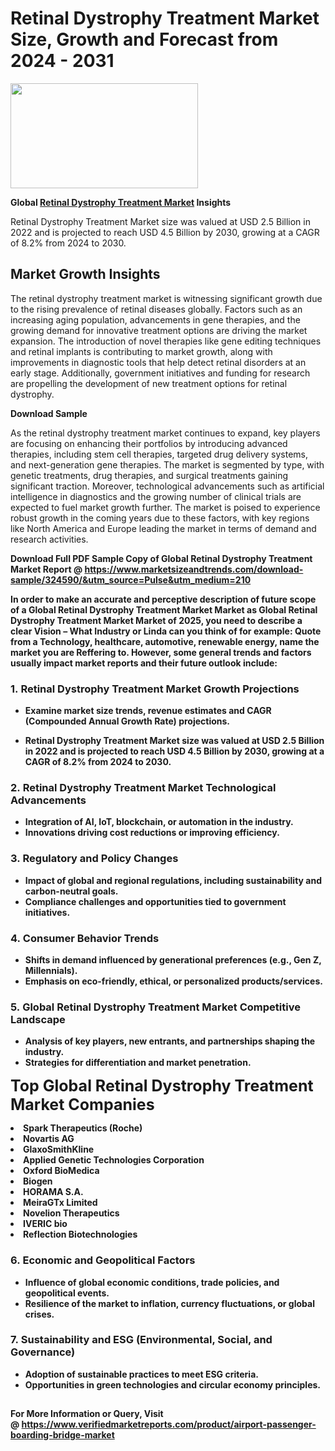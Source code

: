 <H1>Retinal Dystrophy Treatment Market Size, Growth and Forecast from 2024 - 2031</H1><img class="aligncenter size-medium wp-image-584254" src="https://thirdeyenews.in/wp-content/uploads/2024/09/Global-Market-Research-300x168.jpeg" alt="" width="300" height="168" /><p><strong>Global&nbsp;<a href="https://www.marketsizeandtrends.com/download-sample/324590/&amp;utm_source=Pulse&amp;utm_medium=210">Retinal Dystrophy Treatment Market</a> Insights</strong></p><p>Retinal Dystrophy Treatment Market size was valued at USD 2.5 Billion in 2022 and is projected to reach USD 4.5 Billion by 2030, growing at a CAGR of 8.2% from 2024 to 2030.</p><p><h2>Market Growth Insights</h2> <p>The retinal dystrophy treatment market is witnessing significant growth due to the rising prevalence of retinal diseases globally. Factors such as an increasing aging population, advancements in gene therapies, and the growing demand for innovative treatment options are driving the market expansion. The introduction of novel therapies like gene editing techniques and retinal implants is contributing to market growth, along with improvements in diagnostic tools that help detect retinal disorders at an early stage. Additionally, government initiatives and funding for research are propelling the development of new treatment options for retinal dystrophy.</p> <p><strong>Download Sample</strong></p> <p>As the retinal dystrophy treatment market continues to expand, key players are focusing on enhancing their portfolios by introducing advanced therapies, including stem cell therapies, targeted drug delivery systems, and next-generation gene therapies. The market is segmented by type, with genetic treatments, drug therapies, and surgical treatments gaining significant traction. Moreover, technological advancements such as artificial intelligence in diagnostics and the growing number of clinical trials are expected to fuel market growth further. The market is poised to experience robust growth in the coming years due to these factors, with key regions like North America and Europe leading the market in terms of demand and research activities.</p> <p><strong></p><p><span class=""><strong>Download Full PDF Sample Copy of Global Retinal Dystrophy Treatment Market Report</strong> @ <a href="https://www.marketsizeandtrends.com/download-sample/324590/&amp;utm_source=Pulse&amp;utm_medium=210" target="_blank">https://www.marketsizeandtrends.com/download-sample/324590/&amp;utm_source=Pulse&amp;utm_medium=210</a></span></p><p>In order to make an accurate and perceptive description of future scope of a Global&nbsp;Retinal Dystrophy Treatment Market Market as Global&nbsp;Retinal Dystrophy Treatment Market Market of 2025, you need to describe a clear Vision &ndash; What Industry or Linda can you think of for example: Quote from a Technology, healthcare, automotive, renewable energy, name the market you are Reffering to. However, some general trends and factors usually impact market reports and their future outlook include:</p><h3>1.&nbsp;<strong>Retinal Dystrophy Treatment Market Growth Projections</strong></h3><ul><li>Examine market size trends, revenue estimates and CAGR (Compounded Annual Growth Rate) projections.</li><li><p>Retinal Dystrophy Treatment Market size was valued at USD 2.5 Billion in 2022 and is projected to reach USD 4.5 Billion by 2030, growing at a CAGR of 8.2% from 2024 to 2030.</p></li></ul><h3>2.&nbsp;<strong>Retinal Dystrophy Treatment Market Technological Advancements</strong></h3><ul><li>Integration of AI, IoT, blockchain, or automation in the industry.</li><li>Innovations driving cost reductions or improving efficiency.</li></ul><h3>3.&nbsp;<strong>Regulatory and Policy Changes</strong></h3><ul><li>Impact of global and regional regulations, including sustainability and carbon-neutral goals.</li><li>Compliance challenges and opportunities tied to government initiatives.</li></ul><h3>4.&nbsp;<strong>Consumer Behavior Trends</strong></h3><ul><li>Shifts in demand influenced by generational preferences (e.g., Gen Z, Millennials).</li><li>Emphasis on eco-friendly, ethical, or personalized products/services.</li></ul><h3>5.&nbsp;<strong>Global Retinal Dystrophy Treatment Market Competitive Landscape</strong></h3><ul><li>Analysis of key players, new entrants, and partnerships shaping the industry.</li><li>Strategies for differentiation and market penetration.</li></ul><p data-pm-slice="1 1 []"><span style="color: inherit; font-family: inherit; font-size: 25px;">Top Global Retinal Dystrophy Treatment Market Companies</span></p><div class="" data-test-id=""><p><li>Spark Therapeutics (Roche)</li><li> Novartis AG</li><li> GlaxoSmithKline</li><li> Applied Genetic Technologies Corporation</li><li> Oxford BioMedica</li><li> Biogen</li><li> HORAMA S.A.</li><li> MeiraGTx Limited</li><li> Novelion Therapeutics</li><li> IVERIC bio</li><li> Reflection Biotechnologies</li></p></div><h3>6.&nbsp;<strong>Economic and Geopolitical Factors</strong></h3><ul><li>Influence of global economic conditions, trade policies, and geopolitical events.</li><li>Resilience of the market to inflation, currency fluctuations, or global crises.</li></ul><h3>7.&nbsp;<strong>Sustainability and ESG (Environmental, Social, and Governance)</strong></h3><ul><li>Adoption of sustainable practices to meet ESG criteria.</li><li>Opportunities in green technologies and circular economy principles.</li></ul><h2><strong style="font-size: 14px;">For More Information or Query, Visit @&nbsp;</strong><a style="background-color: #ffffff; font-size: 14px;" href="https://www.marketsizeandtrends.com/report/retinal-dystrophy-treatment-market/" target="_blank">https://www.verifiedmarketreports.com/product/airport-passenger-boarding-bridge-market</a></h2>
